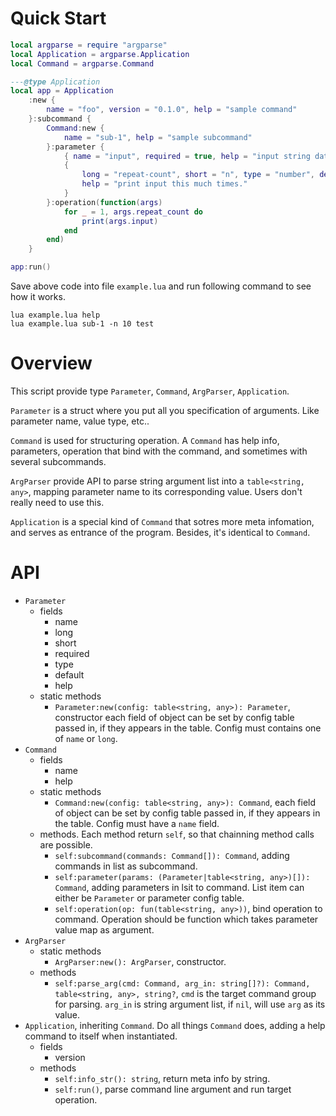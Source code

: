 # Quick Start

```lua
local argparse = require "argparse"
local Application = argparse.Application
local Command = argparse.Command

---@type Application
local app = Application
    :new {
        name = "foo", version = "0.1.0", help = "sample command"
    }:subcommand {
        Command:new {
            name = "sub-1", help = "sample subcommand"
        }:parameter {
            { name = "input", required = true, help = "input string data" },
            {
                long = "repeat-count", short = "n", type = "number", default = 1,
                help = "print input this much times."
            }
        }:operation(function(args)
            for _ = 1, args.repeat_count do
                print(args.input)
            end
        end)
    }

app:run()
```

Save above code into file `example.lua` and run following command to see how it
works.

```
lua example.lua help
lua example.lua sub-1 -n 10 test
```

# Overview

This script provide type `Parameter`, `Command`, `ArgParser`, `Application`.

`Parameter` is a struct where you put all you specification of arguments. Like 
parameter name, value type, etc..

`Command` is used for structuring operation. A `Command` has help info, parameters,
operation that bind with the command, and sometimes with several subcommands.

`ArgParser` provide API to parse string argument list into a `table<string, any>`,
mapping parameter name to its corresponding value. Users don't really need to use
this.

`Application` is a special kind of `Command` that sotres more meta infomation,
and serves as entrance of the program. Besides, it's identical to `Command`.

# API

- `Parameter`
  - fields
    - name
    - long
    - short
    - required
    - type
    - default
    - help
  - static methods
    - `Parameter:new(config: table<string, any>): Parameter`, constructor each
      field of object can be set by config table passed in, if they appears in 
      the table. Config must contains one of `name` or `long`.
- `Command`
  - fields
    - name
    - help
  - static methods
    - `Command:new(config: table<string, any>): Command`, each field of object
      can be set by config table passed in, if they appears in the table. Config
      must have a `name` field.
  - methods. Each method return `self`, so that chainning method calls are possible.
    - `self:subcommand(commands: Command[]): Command`, adding commands in list
      as subcommand.
    - `self:parameter(params: (Parameter|table<string, any>)[]): Command`,
      adding parameters in lsit to command. List item can either be `Parameter`
      or parameter config table.
    - `self:operation(op: fun(table<string, any>))`, bind operation to command.
      Operation should be function which takes parameter value map as argument.
- `ArgParser`
  - static methods
    - `ArgParser:new(): ArgParser`, constructor.
  - methods
    - `self:parse_arg(cmd: Command, arg_in: string[]?): Command, table<string, any>, string?`,
    `cmd` is the target command group for parsing. `arg_in` is string argument
    list, if `nil`, will use `arg` as its value.
- `Application`, inheriting `Command`. Do all things `Command` does, adding a help
  command to itself when instantiated.
  - fields
    - version
  - methods
    - `self:info_str(): string`, return meta info by string.
    - `self:run()`, parse command line argument and run target operation.

